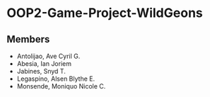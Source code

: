 # OOP2-Game-Project-WildGeons

## Members
- Antolijao, Ave Cyril G.
- Abesia, Ian Joriem
- Jabines, Snyd T.
- Legaspino, Alsen Blythe E.
- Monsende, Moniquo Nicole C.
